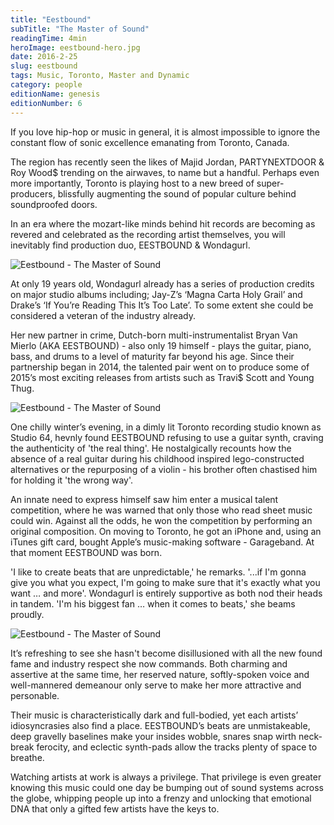 ```yaml
---
title: "Eestbound"
subTitle: "The Master of Sound"
readingTime: 4min
heroImage: eestbound-hero.jpg
date: 2016-2-25
slug: eestbound
tags: Music, Toronto, Master and Dynamic
category: people
editionName: genesis
editionNumber: 6
---
```


If you love hip-hop or music in general, it is almost impossible to ignore the constant flow of sonic excellence emanating from Toronto, Canada.

The region has recently seen the likes of Majid Jordan, PARTYNEXTDOOR & Roy Wood$ trending on the airwaves, to name but a handful. Perhaps even more importantly, Toronto is playing host to a new breed of super-producers, blissfully augmenting the sound of popular culture behind soundproofed doors.

In an era where the mozart-like minds behind hit records are becoming as revered and celebrated as the recording artist themselves, you will inevitably find production duo, EESTBOUND & Wondagurl.

![Eestbound - The Master of Sound](a.jpg)


At only 19 years old, Wondagurl already has a series of production credits on major studio albums including; Jay-Z’s ‘Magna Carta Holy Grail’ and Drake’s ‘If You’re Reading This It’s Too Late’. To some extent she could be considered a veteran of the industry already.

Her new partner in crime, Dutch-born multi-instrumentalist Bryan Van Mierlo (AKA EESTBOUND)  - also only 19 himself - plays the guitar, piano, bass, and drums to a level of maturity far beyond his age. Since their partnership began in 2014, the talented pair went on to produce some of 2015’s most exciting releases from artists such as Travi$ Scott and Young Thug.

![Eestbound - The Master of Sound](b.jpg)

One chilly winter’s evening, in a dimly lit Toronto recording studio known as Studio 64, hevnly found EESTBOUND refusing to use a guitar synth, craving the authenticity of 'the real thing'. He nostalgically recounts how the absence of a real guitar during his childhood inspired lego-constructed alternatives or the repurposing of a violin - his brother often chastised him for holding it 'the wrong way'.

An innate need to express himself saw him enter a musical talent competition, where he was warned that only those who read sheet music could win. Against all the odds, he won the competition by performing an original composition. On moving to Toronto, he got an iPhone and, using an iTunes gift card, bought Apple’s music-making software - Garageband. At that moment EESTBOUND was born.

'I like to create beats that are unpredictable,' he remarks. '...if I'm gonna give you what you expect, I'm going to make sure that it's exactly what you want … and more'. Wondagurl is entirely supportive as both nod their heads in tandem. 'I'm his biggest fan … when it comes to beats,' she beams proudly.

![Eestbound - The Master of Sound](c.jpg)

It’s refreshing to see she hasn't become disillusioned with all the new found fame and industry respect she now commands. Both charming and assertive at the same time, her reserved nature, softly-spoken voice and well-mannered demeanour only serve to make her more attractive and personable.

Their music is characteristically dark and full-bodied, yet each artists’ idiosyncrasies also find a place. EESTBOUND’s beats are unmistakeable, deep gravelly baselines make your insides wobble, snares snap wirth neck-break ferocity, and eclectic synth-pads allow the tracks plenty of space to breathe.

Watching artists at work is always a privilege. That privilege is even greater knowing this music could one day be bumping out of sound systems across the globe, whipping people up into a frenzy and unlocking that emotional DNA that only a gifted few artists have the keys to.
